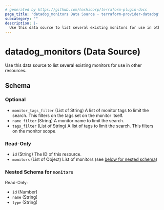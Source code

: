```yaml
---
# generated by https://github.com/hashicorp/terraform-plugin-docs
page_title: "datadog_monitors Data Source - terraform-provider-datadog"
subcategory: ""
description: |-
  Use this data source to list several existing monitors for use in other resources.
---
```


# datadog_monitors (Data Source)

Use this data source to list several existing monitors for use in other resources.



<!-- schema generated by tfplugindocs -->
## Schema

### Optional

- `monitor_tags_filter` (List of String) A list of monitor tags to limit the search. This filters on the tags set on the monitor itself.
- `name_filter` (String) A monitor name to limit the search.
- `tags_filter` (List of String) A list of tags to limit the search. This filters on the monitor scope.

### Read-Only

- `id` (String) The ID of this resource.
- `monitors` (List of Object) List of monitors (see [below for nested schema](#nestedatt--monitors))

<a id="nestedatt--monitors"></a>
### Nested Schema for `monitors`

Read-Only:

- `id` (Number)
- `name` (String)
- `type` (String)


